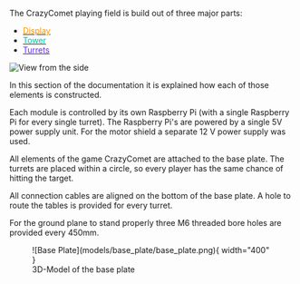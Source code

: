 The CrazyComet playing field is build out of three major parts:

- [<span style="color:#FF9100">Display</span>](./display.md)
- [<span style="color:#00BFA5">Tower</span>](./tower.md)
- [<span style="color:#672AFF">Turrets</span>](./turrets.md)

![View from the side](pictures/game_top_view_marked.png)

In this section of the documentation it is explained how each of those elements is constructed.

Each module is controlled by its own Raspberry Pi (with a single Raspberry Pi for every single turret). The Raspberry Pi's are powered by a single 5V power supply unit. For the motor shield a separate 12 V power supply was used.

All elements of the game CrazyComet are attached to the base plate. The turrets are placed within a circle, so every player has the same chance of hitting the target.

All connection cables are aligned on the bottom of the base plate. A hole to route the tables is provided for every turret.

For the ground plane to stand properly three M6 threaded bore holes are provided every 450mm.

<figure markdown>
  ![Base Plate](models/base_plate/base_plate.png){ width="400" }
  <figcaption>3D-Model of the base plate</figcaption>
</figure>
